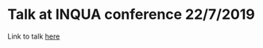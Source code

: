 # Talk at INQUA conference 22/7/2019

Link to talk [here](https://andrewcparnell.github.io/INQUA_20190730/)
